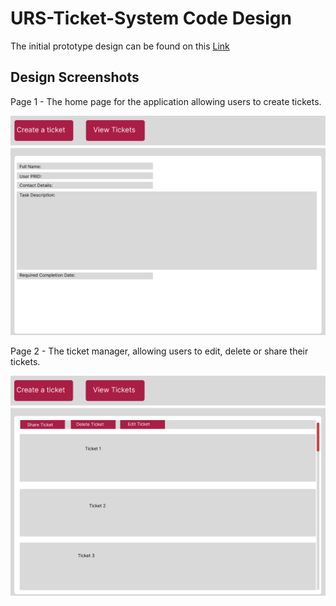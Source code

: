 # URS-Ticket-System Code Design

The initial prototype design can be found on this [Link](https://benarnott.github.io/URS-Ticket-System/)

## Design Screenshots

Page 1 - The home page for the application allowing users to create tickets.

![Screenshot](URS%20App%201.png)

Page 2 - The ticket manager, allowing users to edit, delete or share their tickets.

![Screenshot](URS%20App%202.png)
